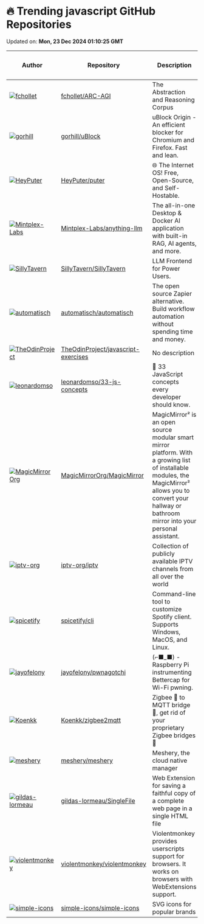 # 🔥 Trending javascript GitHub Repositories

Updated on: **Mon, 23 Dec 2024 01:10:25 GMT**

| Author | Repository | Description | Language | ⭐ Total Stars | 🌟 Stars Today |
|--------|------------|-------------|----------|----------------|----------------|
| [![fchollet](https://avatars.githubusercontent.com/u/710255?s=40&v=4)](https://github.com/fchollet) | [fchollet/ARC-AGI](https://github.com/fchollet/ARC-AGI) | The Abstraction and Reasoning Corpus | JavaScript | 3861 | 69 |
| [![gorhill](https://avatars.githubusercontent.com/u/585534?s=40&v=4)](https://github.com/gorhill) | [gorhill/uBlock](https://github.com/gorhill/uBlock) | uBlock Origin - An efficient blocker for Chromium and Firefox. Fast and lean. | JavaScript | 48290 | 48 |
| [![HeyPuter](https://avatars.githubusercontent.com/u/7225168?s=40&v=4)](https://github.com/HeyPuter) | [HeyPuter/puter](https://github.com/HeyPuter/puter) | 🌐 The Internet OS! Free, Open-Source, and Self-Hostable. | JavaScript | 27098 | 18 |
| [![Mintplex-Labs](https://avatars.githubusercontent.com/u/16845892?s=40&v=4)](https://github.com/Mintplex-Labs) | [Mintplex-Labs/anything-llm](https://github.com/Mintplex-Labs/anything-llm) | The all-in-one Desktop & Docker AI application with built-in RAG, AI agents, and more. | JavaScript | 28963 | 48 |
| [![SillyTavern](https://avatars.githubusercontent.com/u/18619528?s=40&v=4)](https://github.com/SillyTavern) | [SillyTavern/SillyTavern](https://github.com/SillyTavern/SillyTavern) | LLM Frontend for Power Users. | JavaScript | 8911 | 21 |
| [![automatisch](https://avatars.githubusercontent.com/u/2501931?s=40&v=4)](https://github.com/automatisch) | [automatisch/automatisch](https://github.com/automatisch/automatisch) | The open source Zapier alternative. Build workflow automation without spending time and money. | JavaScript | 6658 | 36 |
| [![TheOdinProject](https://avatars.githubusercontent.com/u/18574792?s=40&v=4)](https://github.com/TheOdinProject) | [TheOdinProject/javascript-exercises](https://github.com/TheOdinProject/javascript-exercises) | No description | JavaScript | 1325 | 3 |
| [![leonardomso](https://avatars.githubusercontent.com/u/8030067?s=40&v=4)](https://github.com/leonardomso) | [leonardomso/33-js-concepts](https://github.com/leonardomso/33-js-concepts) | 📜 33 JavaScript concepts every developer should know. | JavaScript | 64155 | 30 |
| [![MagicMirrorOrg](https://avatars.githubusercontent.com/u/210954?s=40&v=4)](https://github.com/MagicMirrorOrg) | [MagicMirrorOrg/MagicMirror](https://github.com/MagicMirrorOrg/MagicMirror) | MagicMirror² is an open source modular smart mirror platform. With a growing list of installable modules, the MagicMirror² allows you to convert your hallway or bathroom mirror into your personal assistant. | JavaScript | 19930 | 7 |
| [![iptv-org](https://avatars.githubusercontent.com/u/7253922?s=40&v=4)](https://github.com/iptv-org) | [iptv-org/iptv](https://github.com/iptv-org/iptv) | Collection of publicly available IPTV channels from all over the world | JavaScript | 88121 | 48 |
| [![spicetify](https://avatars.githubusercontent.com/u/26436809?s=40&v=4)](https://github.com/spicetify) | [spicetify/cli](https://github.com/spicetify/cli) | Command-line tool to customize Spotify client. Supports Windows, MacOS, and Linux. | JavaScript | 19026 | 16 |
| [![jayofelony](https://avatars.githubusercontent.com/u/50277312?s=40&v=4)](https://github.com/jayofelony) | [jayofelony/pwnagotchi](https://github.com/jayofelony/pwnagotchi) | (⌐■_■) - Raspberry Pi instrumenting Bettercap for Wi-Fi pwning. | JavaScript | 1227 | 9 |
| [![Koenkk](https://avatars.githubusercontent.com/u/2892853?s=40&v=4)](https://github.com/Koenkk) | [Koenkk/zigbee2mqtt](https://github.com/Koenkk/zigbee2mqtt) | Zigbee 🐝 to MQTT bridge 🌉, get rid of your proprietary Zigbee bridges 🔨 | JavaScript | 12452 | 6 |
| [![meshery](https://avatars.githubusercontent.com/u/7570704?s=40&v=4)](https://github.com/meshery) | [meshery/meshery](https://github.com/meshery/meshery) | Meshery, the cloud native manager | JavaScript | 6345 | 5 |
| [![gildas-lormeau](https://avatars.githubusercontent.com/u/396787?s=40&v=4)](https://github.com/gildas-lormeau) | [gildas-lormeau/SingleFile](https://github.com/gildas-lormeau/SingleFile) | Web Extension for saving a faithful copy of a complete web page in a single HTML file | JavaScript | 16198 | 158 |
| [![violentmonkey](https://avatars.githubusercontent.com/u/1310400?s=40&v=4)](https://github.com/violentmonkey) | [violentmonkey/violentmonkey](https://github.com/violentmonkey/violentmonkey) | Violentmonkey provides userscripts support for browsers. It works on browsers with WebExtensions support. | JavaScript | 6080 | 6 |
| [![simple-icons](https://avatars.githubusercontent.com/u/15157491?s=40&v=4)](https://github.com/simple-icons) | [simple-icons/simple-icons](https://github.com/simple-icons/simple-icons) | SVG icons for popular brands | JavaScript | 21405 | 12 |
